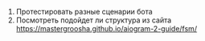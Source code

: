 1. Протестировать разные сценарии бота
2. Посмотреть подойдет ли структура из сайта
https://mastergroosha.github.io/aiogram-2-guide/fsm/
